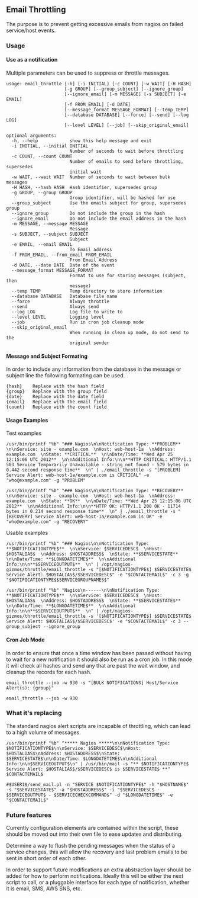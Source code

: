 ## Email Throttling

The purpose is to prevent getting excessive emails from nagios on failed service/host events.

### Usage

#### Use as a notification

Multiple parameters can be used to suppress or throttle messages.

    usage: email_throttle [-h] [-i INITIAL] [-c COUNT] [-w WAIT] [-H HASH]
                          [-g GROUP] [--group_subject] [--ignore_group]
                          [--ignore_email] [-m MESSAGE] [-s SUBJECT] [-e EMAIL]
                          [-f FROM_EMAIL] [-d DATE]
                          [--message_format MESSAGE_FORMAT] [--temp TEMP]
                          [--database DATABASE] [--force] [--send] [--log LOG]
                          [--level LEVEL] [--job] [--skip_original_email]

    optional arguments:
      -h, --help            show this help message and exit
      -i INITIAL, --initial INITIAL
                            Number of seconds to wait before throttling
      -c COUNT, --count COUNT
                            Number of emails to send before throttling, supersedes
                            initial wait
      -w WAIT, --wait WAIT  Number of seconds to wait between bulk messages
      -H HASH, --hash HASH  Hash identifier, supersedes group
      -g GROUP, --group GROUP
                            Group identifier, will be hashed for use
      --group_subject       Use the emails subject for group, supersedes group
      --ignore_group        Do not include the group in the hash
      --ignore_email        Do not include the email address in the hash
      -m MESSAGE, --message MESSAGE
                            Message
      -s SUBJECT, --subject SUBJECT
                            Subject
      -e EMAIL, --email EMAIL
                            To Email address
      -f FROM_EMAIL, --from_email FROM_EMAIL
                            From Email Address
      -d DATE, --date DATE  Date of the event
      --message_format MESSAGE_FORMAT
                            Format to use for storing messages (subject, then
                            message)
      --temp TEMP           Temp directory to store information
      --database DATABASE   Database file name
      --force               Always throttle
      --send                Always send
      --log LOG             Log file to write to
      --level LEVEL         Logging level
      --job                 Run in cron job cleanup mode
      --skip_original_email
                            When running in clean up mode, do not send to the
                            original sender

#### Message and Subject Formating

In order to include any information from the database in the message or subject line the following formating can be used.

    {hash}    Replace with the hash field
    {group}   Replace with the group field
    {date}    Replace with the date field
    {email}   Replace with the email field
    {count}   Replace with the count field

#### Usage Examples

Test examples

    /usr/bin/printf "%b" "### Nagios\n\nNotification Type: **PROBLEM**  \n\nService: site - example.com  \nHost: web-host-1a  \nAddress: example.com  \nState: **CRITICAL**  \n\nDate/Time: **Wed Apr 25 12:15:06 UTC 2012**  \n\nAdditional Info:\n\n**HTTP CRITICAL: HTTP/1.1 503 Service Temporarily Unavailable - string not found - 579 bytes in 0.442 second response time**  \n" | ./email_throttle -s "[PROBLEM] Service Alert: web-host-1a/example.com is CRITICAL" -e "who@example.com" -g "PROBLEM"

    /usr/bin/printf "%b" "### Nagios\n\nNotification Type: **RECOVERY**  \n\nService: site - example.com  \nHost: web-host-1a  \nAddress: example.com  \nState: **OK**  \n\nDate/Time: **Wed Apr 25 12:15:06 UTC 2012**  \n\nAdditional Info:\n\n**HTTP OK: HTTP/1.1 200 OK - 11714 bytes in 0.214 second response time**  \n" | ./email_throttle -s "[RECOVERY] Service Alert: web-host-1a/example.com is OK" -e "who@example.com" -g "RECOVERY"

Usable examples

    /usr/bin/printf "%b" "### Nagios\n\nNotification Type: **$NOTIFICATIONTYPE$**  \n\nService: $SERVICEDESC$  \nHost: $HOSTALIAS$  \nAddress: $HOSTADDRESS$  \nState: **$SERVICESTATE**  \n\nDate/Time: **$LONGDATETIME$**  \n\nAdditional Info:\n\n**$SERVICEOUTPUT$**  \n" | /opt/nagios-gizmos/throttle/email_throttle -s "[$NOTIFICATIONTYPE$] $SERVICESTATE$ Service Alert: $HOSTALIAS$/$SERVICEDESC$" -e "$CONTACTEMAIL$" -c 3 -g "$NOTIFICATIONTYPE$$SERVICEGROUPNAMES$"

    /usr/bin/printf "%b" "Nagios\n------\n\nNotification Type: **$NOTIFICATIONTYPE$**  \n\nService: $SERVICEDESC$  \nHost: $HOSTALIAS$  \nAddress: $HOSTADDRESS$  \nState: **$SERVICESTATE$**  \n\nDate/Time: **$LONGDATETIME$**  \n\nAdditional Info:\n\n**$SERVICEOUTPUT$**  \n" | /opt/nagios-gizmos/throttle/email_throttle -s '[$NOTIFICATIONTYPE$] $SERVICESTATE$ Service Alert: $HOSTALIAS$/$SERVICEDESC$' -e "$CONTACTEMAIL$" -c 3 --group_subject --ignore_group

#### Cron Job Mode

In order to ensure that once a time window has been passed without having to wait for a new notification it should also be run as a cron job. In this mode it will check all hashes and send any that are past the wait window, and cleanup the records for each hash.

    email_throttle --job -w 930 -s "[BULK NOTIFICATIONS] Host/Service Alert(s): {group}"

    email_throttle --job -w 930

### What it's replacing

The standard nagios alert scripts are incapable of throttling, which can lead to a high volume of messages.

    /usr/bin/printf "%b" "***** Nagios *****\n\nNotification Type: $NOTIFICATIONTYPE$\n\nService: $SERVICEDESC$\nHost: $HOSTALIAS$\nAddress: $HOSTADDRESS$\nState: $SERVICESTATE$\n\nDate/Time: $LONGDATETIME$\n\nAdditional Info:\n\n$SERVICEOUTPUT$\n" | /usr/bin/mail -s "** $NOTIFICATIONTYPE$ Service Alert: $HOSTALIAS$/$SERVICEDESC$ is $SERVICESTATE$ **" $CONTACTEMAIL$

    #$USER1$/send_mail.pl -n "SERVICE $NOTIFICATIONTYPE$" -h "$HOSTNAME$" -s "$SERVICESTATE$" -a "$HOSTADDRESS$" -i "$SERVICEDESC$ - $SERVICEOUTPUT$ - $SERVICECHECKCOMMAND$" -d "$LONGDATETIME$" -e "$CONTACTEMAIL$"

### Future features

Currently configuration elements are contained within the script, these should be moved out into their own file to ease updates and distributing.

Determine a way to flush the pending messages when the status of a service changes, this will allow the recovery and last problem emails to be sent in short order of each other.

In order to support future modifications an extra abstraction layer should be added for how to perform notifications. Ideally this will be either the next script to call, or a pluggable interface for each type of notification, whether it is email, SMS, AWS SNS, etc. 
